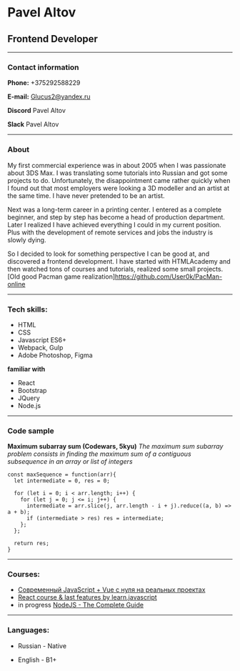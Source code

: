 # Pavel Altov

## Frontend Developer

---

### Contact information

**Phone:** +375292588229

**E-mail:** Glucus2@yandex.ru

**Discord** Pavel Altov

**Slack** Pavel Altov

---

### About

My first commercial experience was in about 2005 when I was passionate about 3DS Max. I was translating some tutorials into Russian and got some projects to do. Unfortunately, the disappointment came rather quickly when I found out that most employers were looking a 3D modeller and an artist at the same time. I have never pretended to be an artist.

Next was a long-term career in a printing center. I entered as a complete beginner, and step by step has become a head of production department. Later I realized I have achieved everything I could in my current position. Plus with the development of remote services and jobs the industry is slowly dying.

So I decided to look for something perspective I can be good at, and discovered a frontend development. I have started with HTMLAcademy and then watched tons of courses and tutorials, realized some small projects. [Old good Pacman game realization]https://github.com/User0k/PacMan-online

---

### Tech skills:

* HTML
* CSS
* Javascript ES6+
* Webpack, Gulp
* Adobe Photoshop, Figma

**familiar with**
* React
* Bootstrap
* JQuery
* Node.js

---

### Code sample

**Maximum subarray sum (Codewars, 5kyu)** *The maximum sum subarray problem consists in finding the maximum sum of a contiguous subsequence in an array or list of integers*

```
const maxSequence = function(arr){
  let intermediate = 0, res = 0;

  for (let i = 0; i < arr.length; i++) {
    for (let j = 0; j <= i; j++) {
      intermediate = arr.slice(j, arr.length - i + j).reduce((a, b) => a + b);
      if (intermediate > res) res = intermediate;
    };
  };

  return res;
}
```
---

### Courses:

* [Современный JavaScript + Vue с нуля на реальных проектах](https://www.udemy.com/certificate/UC-31c76af1-6e98-44e7-b183-0b39ae7054a8/?utm_source=sendgrid.com&utm_medium=email&utm_campaign=email)
* [React course & last features by learn.javascript](https://learn.javascript.ru/courses/react-20210702/glucus2/en/certificate.jpg)
* in progress [NodeJS - The Complete Guide](https://www.udemy.com/course/nodejs-the-complete-guide)

---

### Languages:

* Russian - Native

* English - B1+
